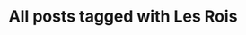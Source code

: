 ---
layout: tag
title: "All posts tagged with Les Rois"
permalink: /weblog/tags/les-rois/
taxonomy: Les Rois
---
